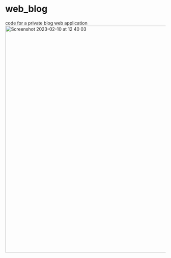 # web_blog
code for a private blog web application
<img width="712" alt="Screenshot 2023-02-10 at 12 40 03" src="https://user-images.githubusercontent.com/76961031/220210500-bfbcc2f6-38c8-47ab-803b-da0f5098f826.png">
